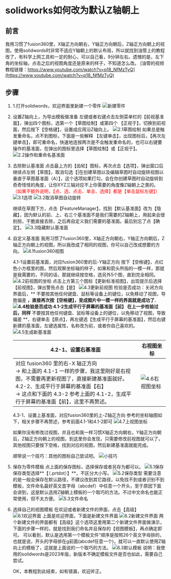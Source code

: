# solidworks如何改为默认Z轴朝上

## 前言
 我用习惯了fusion360里，X轴正方向朝右，Y轴正方向朝后，Z轴正方向朝上的视图，使用solidwords时非常不适应Y轴朝上的默认布局，所以就找到油管上的教程改了，有科学上网工具和一定的耐心，可以自己看，9分钟左右。遗憾的是，左下角的坐标轴，点击之后的视图角度还是原来的样子，不知道怎么改。
    [油管的视频教程链接：https://www.youtube.com/watch?v=p18_NfMzTyQ](https://www.youtube.com/watch?v=p18_NfMzTyQ)

## 步骤
1. 1.打开solidwords，欢迎界面里新建一个零件
    ![新建零件](./images/1新建.png)

2. 设置Z轴向上，为导出模板做准备
    左键或者右键点击左侧菜单栏的【前视基准面】，弹出四个图标，选第一个【草图绘制】或第四个 【正视于】，切换到前视面，然后按下【空格键】，设置成应用沿Z轴向上。
    ![2.1草图绘制](./images/2.1设置Z轴向上.png)
    如果总是触发重命名，点不到图标，下面是一些解释
    【左键单击】，出现图标后，【再次左键单击】，即可重命名，快速地连按两次是不会触发重命名的，也可以右键要操作的基准面，在弹出的图标里选择【草图绘制】或【正视于】。
    ![2.2操作和重命名基准面](./images/2.2操作和重命名.png)

3. 去除默认基准面
    点击最上方的【齿轮】图标，再次点击【选项】，弹出窗口后继续点左侧【草图】，取消勾选【|在创建草图以及编辑草图时自动旋转视图以垂直于草图基准面（A）】，这个选项如果打勾，会在你创建草图时自动旋转到奇奇怪怪的角度，让你XYZ三轴对应不上你需要的角度像Z轴朝上之类的。
    <font color=red>（如果不额外说明，【点、选、点击、单击、选择】都是【单击鼠标左键】）</font>
    ![3.1选项](./images/3.1打开选项.png)
    ![3.2取消草图自动旋转](./images/3.2取消草图自动旋转.png)

    继续在草图下方，点击【FeatureManager】，找到【默认基准面】改为【隐藏】，因为默认的前、上、右三个基准面不是我们需要的Z轴朝上，用起来会很别扭，干脆直接去除，之后再自定义我们需要的基准面。最后别忘了点【确定】。
    ![3.3隐藏默认基准面](./images/3.3隐藏默认基准面.png)

4. 自定义基准面
    我用习惯了fusion360里，X轴正方向朝右，Y轴正方向朝后，Z轴正方向朝上的视图，所以我改成了相同的视图，你可以自己改成想要的方向。
    ![4.1fusion360视图](./images/4.1fusion360视图.png)

    4.1-1设置前基准面，对应fusion360里的后-Y轴正方向
	按下【空格键】，点红色小方框里的图，然后观察坐标轴的样子，如果和箭头所指的一模一样，那就是我需要的，不同的话，那就继续按空格，选另外5个图，直到完全相同。
	![4.2前视图的坐标](./images/4.2前的坐标.png)
    点击上方第三个图标【更新标准视图】，出现提示后选择【前视图】，弹出警告点击【是】
    ![4.3更新前视图](./images/4.3更新前视面.png)
    检验是否成功：关闭方向界面后，** 不要按其他任何键盘、鼠标等设备上的键位，以免移动了视图，导致偏差 **，直接再次按【空格键】，变成图片中一模一样的界面就是成功了.
    ![4.4检验是否成功](./images/4.4检验前视面.png)
    4.1-2生成平行于屏幕的基准面【前】
	在上一步检验过后，同样** 不要按其他任何键盘、鼠标等设备上的键位，以免移动了视图，导致偏差 **，右键单击【原点】，再左键选【生成平行于屏幕的基准面】，然后右键新建的基准面，左键选属性，名称改为前，或者你自己喜欢的。
    ![4.5生成新基准面](./images/4.5生成新基准面.png)

    | 4.2-1、设置右基准面| 右视图坐标 |
    | --- | --- |
    | 对应 fusion360 里的右-X 轴正方向<br>→ 和上面的 4.1-1 一样的步骤，我这里刚好是右视图，不需要再更新视图了，直接新建基准面就好。<br>4.2-2、生成平行于屏幕的基准面【右】<br>→ 这点和下面的 4.3-2 参考上面的 4.1-2，生成平行于屏幕的基准面【前】，这里不再赘述。 | ![4.6右视图坐标](./images/4.6右的坐标.png) |

    4.3-1、设置上基准面，对应fusion360里的上-Z轴正方向
	参考的坐标轴图如下，相关步骤不再赘述，参考前面4.1-1和4.1-2即可
    ![4.7上视图坐标](./images/4.7上的坐标.png)

    如果你没有修改过视图，并且也和我一样习惯X轴正方向朝右，Y轴正方向朝后，Z轴正方向朝上的视图，到这里你会发现，只需要修改前视图就可以了，其他视图只要按下空格，找到对应的视图，然后新建基准面就能完成。

    顺带说一个技巧：其他的图标自己尝试吧。
    ![小技巧](./images/4.8小技巧.png)

5. 保存为零件模板
    点上面的保存图标，选择保存或者另存为都可以。
    ![5.1保存](./images/5.1保存.png)
    保存类型选择**【（.prtdot）】**，不区分大小写。
    ![5.2保存类型](./images/5.2prtdot模板文件格式.png)
    需要注意的是一般会保存在默认路径，不建议改到其它路径，以免找不到或者识别不到模板，文件命名最好英文首字母（abcdef）中任意一个开头，至于原因下面会讲到，这是默认选用Z轴朝上模板的一个取巧的方法。不过中文命名也能正常使用，但不太方便。
    ![5.3文件命名](./images/5.3文件命名.png)

6. 选择自己的视图模板
    在欢迎或者新建文件的界面，点击【高级】
    ![6.1欢迎界面](./images/6.1查看模板1.png)
    上面是欢迎界面，下面是新建文件界面
    ![6.2新建文件界面](./images/6.2查看模板2.png)
    两个新建文件的界面都有【高级】这个选项这里用第二个新建文件界面做演示，下面的步骤一样的，就是找到我们命名并且保存的【视图模板】，再点确定即可。
	可以看到，默认是选用第一个模板文件“顺序是按照26个英文字母排的，也就是说，开头的字母排在g前面(abcdef任意一个)，就可以一直默认使用Z轴向上的模板了，这就是上面说的一个取巧的方法。
    ![6.3默认模板](./images/6.3默认模板的规律.png)
    说明：我使用的solidwords是2023年版，新版本不确定模板文件是否也如此，需要自己尝试。

    OK，本教程到此结束，如有错漏，欢迎斧正。




